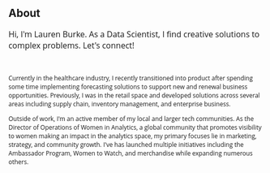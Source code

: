 
## About 


<p style="font-family:Open Sans; font-size:16px;">
  Hi, I'm Lauren Burke. As a Data Scientist, I find creative solutions to complex problems. Let's connect!
</p>
</br>
<p style="font-family:Open Sans; font-size:12px;">
Currently in the healthcare industry, I recently transitioned into product after spending some time implementing forecasting solutions to support new and renewal business opportunities. Previously, I was in the retail space and developed solutions across several areas including supply chain, inventory management, and enterprise business. 
</p>
<p style="font-family:Open Sans; font-size:12px;">
Outside of work, I'm an active member of my local and larger tech communities. 
As the Director of Operations of Women in Analytics, a global community that promotes visibility to women making an impact in the analytics space, my primary focuses lie in marketing, strategy, and community growth. I've has launched multiple initiatives including the Ambassador Program, Women to Watch, and merchandise while expanding numerous others.
</p>
